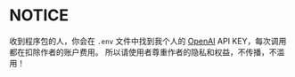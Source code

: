 # NOTICE

收到程序包的人，你会在 `.env` 文件中找到我个人的 [OpenAI][] API KEY，每次调用都在扣除作者的账户费用。
所以请使用者尊重作者的隐私和权益，不传播，不滥用！

[OpenAI]: https://openai.com/ "OpenAI is an AI research and deployment company."
